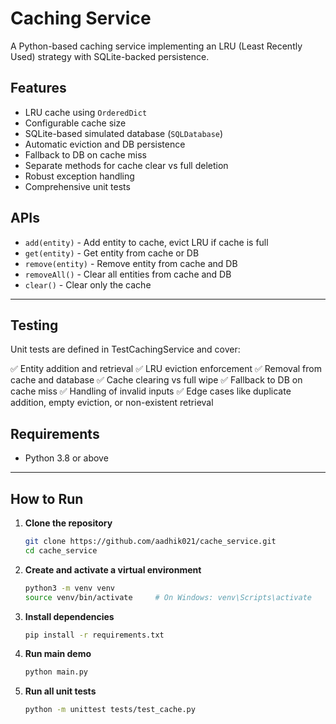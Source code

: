# Caching Service

A Python-based caching service implementing an LRU (Least Recently Used) strategy with SQLite-backed persistence.

## Features

- LRU cache using `OrderedDict`
- Configurable cache size
- SQLite-based simulated database (`SQLDatabase`)
- Automatic eviction and DB persistence
- Fallback to DB on cache miss
- Separate methods for cache clear vs full deletion
- Robust exception handling
- Comprehensive unit tests

## APIs

- `add(entity)` - Add entity to cache, evict LRU if cache is full
- `get(entity)` - Get entity from cache or DB
- `remove(entity)` - Remove entity from cache and DB
- `removeAll()` - Clear all entities from cache and DB
- `clear()` - Clear only the cache

---

## Testing
Unit tests are defined in TestCachingService and cover:

✅ Entity addition and retrieval
✅ LRU eviction enforcement
✅ Removal from cache and database
✅ Cache clearing vs full wipe
✅ Fallback to DB on cache miss
✅ Handling of invalid inputs
✅ Edge cases like duplicate addition, empty eviction, or non-existent retrieval

## Requirements

- Python 3.8 or above

---

## How to Run

1. **Clone the repository**
   ```bash
   git clone https://github.com/aadhik021/cache_service.git
   cd cache_service

2. **Create and activate a virtual environment**
   ```bash
   python3 -m venv venv
   source venv/bin/activate     # On Windows: venv\Scripts\activate

3. **Install dependencies**
    ```bash
    pip install -r requirements.txt

4. **Run main demo**
    ```bash
    python main.py

5. **Run all unit tests**
    ```bash
    python -m unittest tests/test_cache.py




